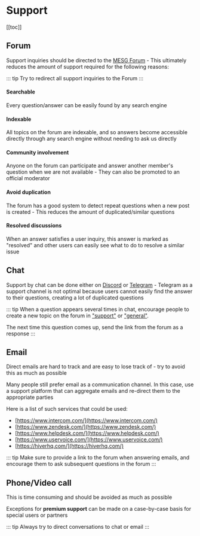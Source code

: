 # Support

[[toc]]

## Forum

Support inquiries should be directed to the [MESG Forum](https://forum.mesg.com/c/support) - This ultimately reduces the amount of support required for the following reasons:

::: tip
Try to redirect all support inquiries to the Forum
:::

#### Searchable

Every question/answer can be easily found by any search engine

#### Indexable

All topics on the forum are indexable, and so answers become accessible directly through any search engine without needing to ask us directly

#### Community involvement

Anyone on the forum can participate and answer another member's question when we are not available - They can also be promoted to an official moderator

#### Avoid duplication

The forum has a good system to detect repeat questions when a new post is created - This reduces the amount of duplicated/similar questions

#### Resolved discussions

When an answer satisfies a user inquiry, this answer is marked as "resolved" and other users can easily see what to do to resolve a similar issue

## Chat

Support by chat can be done either on [Discord](https://discordapp.com/invite/5tVTHJC) or [Telegram](https://t.me/mesg_community) - Telegram as a support channel is not optimal because users cannot easily find the answer to their questions, creating a lot of duplicated questions

::: tip
When a question appears several times in chat, encourage people to create a new topic on the forum in ["support"](https://forum.mesg.com/c/support) or ["general"](https://forum.mesg.com/c/general).

The next time this question comes up, send the link from the forum as a response
:::

## Email

Direct emails are hard to track and are easy to lose track of - try to avoid this as much as possible

Many people still prefer email as a communication channel. In this case, use a support platform that can aggregate emails and re-direct them to the appropriate parties

Here is a list of such services that could be used:
- [https://www.intercom.com/](https://www.intercom.com/)
- [https://www.zendesk.com/](https://www.zendesk.com/)
- [https://www.helpdesk.com/](https://www.helpdesk.com/)
- [https://www.uservoice.com/](https://www.uservoice.com/)
- [https://hiverhq.com/](https://hiverhq.com/)

::: tip
Make sure to provide a link to the forum when answering emails, and encourage them to ask subsequent questions in the forum
:::

## Phone/Video call

This is time consuming and should be avoided as much as possible

Exceptions for **premium support** can be made on a case-by-case basis for special users or partners

::: tip
Always try to direct conversations to chat or email
:::
